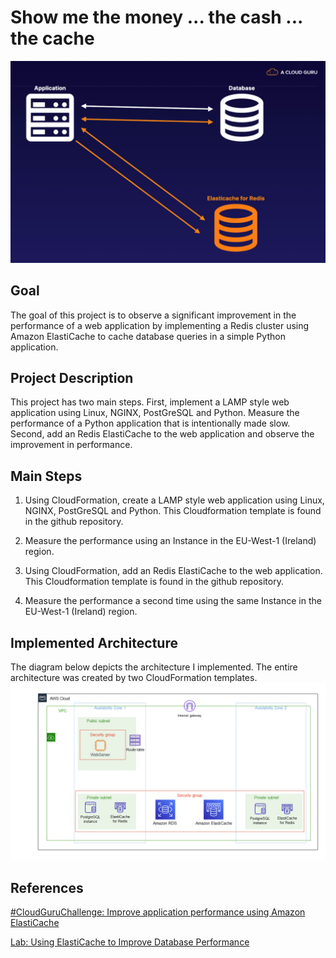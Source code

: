 # Show me the money ... the cash ... the cache
![Alt text](readme_images/diagram-CGC-june-july-2021.jfif?raw=true "Improve application performance using Amazon ElastiCache")

Goal
----
The goal of this project is to observe a significant improvement in the performance of a web application by implementing a Redis cluster using Amazon ElastiCache to cache database queries in a simple Python application.

Project Description
-------------------
This project has two main steps.  First, implement a LAMP style web application using Linux, NGINX, PostGreSQL and Python.  Measure the performance of a Python application that is intentionally made slow.  Second, add an Redis ElastiCache to the web application and observe the improvement in performance.

Main Steps
----------
1. Using CloudFormation, create a LAMP style web application using Linux, NGINX, PostGreSQL and Python.  This Cloudformation template is found in the github repository.

2. Measure the performance using an Instance in the EU-West-1 (Ireland) region.

3. Using CloudFormation, add an Redis ElastiCache to the web application.  This Cloudformation template is found in the github repository.

4. Measure the performance a second time using the same Instance in the EU-West-1 (Ireland) region.

Implemented Architecture
------------------------
The diagram below depicts the architecture I implemented.  The entire architecture was created by two CloudFormation templates.
![Alt text](readme_images/rds-elasticache.png?raw=true "RDS ElastiCache Architecture")

References
----------
[#CloudGuruChallenge: Improve application performance using Amazon ElastiCache](https://acloudguru.com/blog/engineering/cloudguruchallenge-improve-application-performance-using-amazon-elasticache)

[Lab: Using ElastiCache to Improve Database Performance](https://acloudguru.com/hands-on-labs/using-elasticache-to-improve-database-performance)